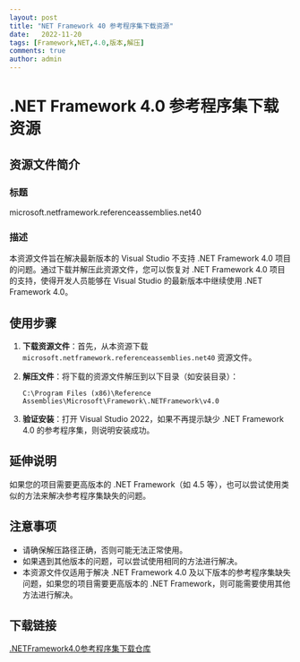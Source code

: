 ```yaml
---
layout: post
title: "NET Framework 40 参考程序集下载资源"
date:   2022-11-20
tags: [Framework,NET,4.0,版本,解压]
comments: true
author: admin
---
```

# .NET Framework 4.0 参考程序集下载资源

## 资源文件简介

### 标题
microsoft.netframework.referenceassemblies.net40

### 描述
本资源文件旨在解决最新版本的 Visual Studio 不支持 .NET Framework 4.0 项目的问题。通过下载并解压此资源文件，您可以恢复对 .NET Framework 4.0 项目的支持，使得开发人员能够在 Visual Studio 的最新版本中继续使用 .NET Framework 4.0。

## 使用步骤

1. **下载资源文件**：首先，从本资源下载 `microsoft.netframework.referenceassemblies.net40` 资源文件。

2. **解压文件**：将下载的资源文件解压到以下目录（如安装目录）：
   ```
   C:\Program Files (x86)\Reference Assemblies\Microsoft\Framework\.NETFramework\v4.0
   ```

3. **验证安装**：打开 Visual Studio 2022，如果不再提示缺少 .NET Framework 4.0 的参考程序集，则说明安装成功。

## 延伸说明

如果您的项目需要更高版本的 .NET Framework（如 4.5 等），也可以尝试使用类似的方法来解决参考程序集缺失的问题。

## 注意事项

- 请确保解压路径正确，否则可能无法正常使用。
- 如果遇到其他版本的问题，可以尝试使用相同的方法进行解决。
- 本资源文件仅适用于解决 .NET Framework 4.0 及以下版本的参考程序集缺失问题，如果您的项目需要更高版本的 .NET Framework，则可能需要使用其他方法进行解决。

## 下载链接

[.NETFramework4.0参考程序集下载仓库](https://pan.quark.cn/s/8cd46cc3c1f6)